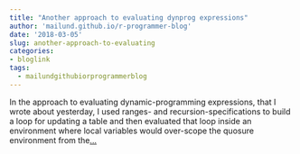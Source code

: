 ```yaml
---
title: "Another approach to evaluating dynprog expressions"
author: 'mailund.github.io/r-programmer-blog'
date: '2018-03-05'
slug: another-approach-to-evaluating
categories:
- bloglink
tags:
  - mailundgithubiorprogrammerblog
---
```


In the approach to evaluating dynamic-programming expressions, that I wrote about yesterday, I used ranges- and recursion-specifications to build a loop for updating a table and then evaluated that loop inside an environment where local variables would over-scope the quosure environment from the[... <i class="fas fa-external-link-alt"></i>](https://mailund.github.io/r-programmer-blog/2018/03/05/another-approach-to-evaluating-dynprog-expressions/)

